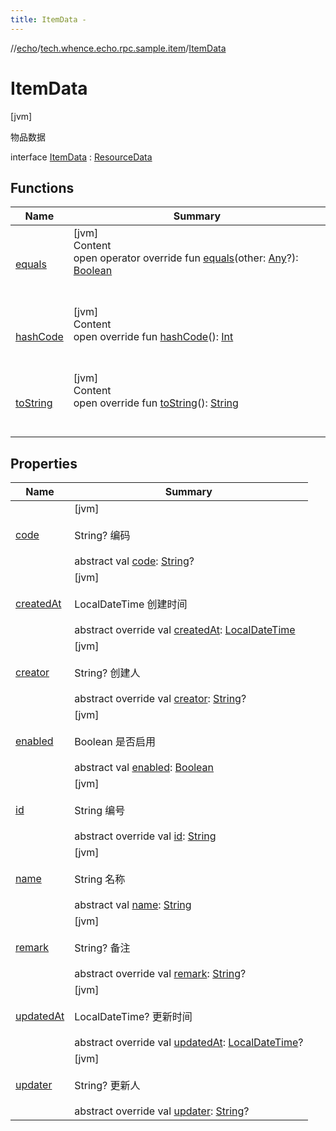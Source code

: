 ```yaml
---
title: ItemData -
---
```

//[echo](../../index.md)/[tech.whence.echo.rpc.sample.item](../index.md)/[ItemData](index.md)



# ItemData  
 [jvm] 

物品数据

interface [ItemData](index.md) : [ResourceData](../../tech.whence.echo.rpc.sample.resource/-resource-data/index.md)   


## Functions  
  
|  Name|  Summary| 
|---|---|
| [equals](../../tech.whence.echo.webclient.response.exception/-response-unrecognized-exception/index.md#kotlin/Any/equals/#kotlin.Any?/PointingToDeclaration/)| [jvm]  <br>Content  <br>open operator override fun [equals](../../tech.whence.echo.webclient.response.exception/-response-unrecognized-exception/index.md#kotlin/Any/equals/#kotlin.Any?/PointingToDeclaration/)(other: [Any](https://kotlinlang.org/api/latest/jvm/stdlib/kotlin/-any/index.html)?): [Boolean](https://kotlinlang.org/api/latest/jvm/stdlib/kotlin/-boolean/index.html)  <br><br><br>
| [hashCode](../../tech.whence.echo.webclient.response.exception/-response-unrecognized-exception/index.md#kotlin/Any/hashCode/#/PointingToDeclaration/)| [jvm]  <br>Content  <br>open override fun [hashCode](../../tech.whence.echo.webclient.response.exception/-response-unrecognized-exception/index.md#kotlin/Any/hashCode/#/PointingToDeclaration/)(): [Int](https://kotlinlang.org/api/latest/jvm/stdlib/kotlin/-int/index.html)  <br><br><br>
| [toString](../../tech.whence.echo.webclient.response.exception/-response-unrecognized-exception/index.md#kotlin/Any/toString/#/PointingToDeclaration/)| [jvm]  <br>Content  <br>open override fun [toString](../../tech.whence.echo.webclient.response.exception/-response-unrecognized-exception/index.md#kotlin/Any/toString/#/PointingToDeclaration/)(): [String](https://kotlinlang.org/api/latest/jvm/stdlib/kotlin/-string/index.html)  <br><br><br>


## Properties  
  
|  Name|  Summary| 
|---|---|
| [code](index.md#tech.whence.echo.rpc.sample.item/ItemData/code/#/PointingToDeclaration/)|  [jvm] <br><br>String? 编码<br><br>abstract val [code](index.md#tech.whence.echo.rpc.sample.item/ItemData/code/#/PointingToDeclaration/): [String](https://kotlinlang.org/api/latest/jvm/stdlib/kotlin/-string/index.html)?   <br>
| [createdAt](index.md#tech.whence.echo.rpc.sample.item/ItemData/createdAt/#/PointingToDeclaration/)|  [jvm] <br><br>LocalDateTime 创建时间<br><br>abstract override val [createdAt](index.md#tech.whence.echo.rpc.sample.item/ItemData/createdAt/#/PointingToDeclaration/): [LocalDateTime](https://docs.oracle.com/javase/8/docs/api/java/time/LocalDateTime.html)   <br>
| [creator](index.md#tech.whence.echo.rpc.sample.item/ItemData/creator/#/PointingToDeclaration/)|  [jvm] <br><br>String? 创建人<br><br>abstract override val [creator](index.md#tech.whence.echo.rpc.sample.item/ItemData/creator/#/PointingToDeclaration/): [String](https://kotlinlang.org/api/latest/jvm/stdlib/kotlin/-string/index.html)?   <br>
| [enabled](index.md#tech.whence.echo.rpc.sample.item/ItemData/enabled/#/PointingToDeclaration/)|  [jvm] <br><br>Boolean 是否启用<br><br>abstract val [enabled](index.md#tech.whence.echo.rpc.sample.item/ItemData/enabled/#/PointingToDeclaration/): [Boolean](https://kotlinlang.org/api/latest/jvm/stdlib/kotlin/-boolean/index.html)   <br>
| [id](index.md#tech.whence.echo.rpc.sample.item/ItemData/id/#/PointingToDeclaration/)|  [jvm] <br><br>String 编号<br><br>abstract override val [id](index.md#tech.whence.echo.rpc.sample.item/ItemData/id/#/PointingToDeclaration/): [String](https://kotlinlang.org/api/latest/jvm/stdlib/kotlin/-string/index.html)   <br>
| [name](index.md#tech.whence.echo.rpc.sample.item/ItemData/name/#/PointingToDeclaration/)|  [jvm] <br><br>String 名称<br><br>abstract val [name](index.md#tech.whence.echo.rpc.sample.item/ItemData/name/#/PointingToDeclaration/): [String](https://kotlinlang.org/api/latest/jvm/stdlib/kotlin/-string/index.html)   <br>
| [remark](index.md#tech.whence.echo.rpc.sample.item/ItemData/remark/#/PointingToDeclaration/)|  [jvm] <br><br>String? 备注<br><br>abstract override val [remark](index.md#tech.whence.echo.rpc.sample.item/ItemData/remark/#/PointingToDeclaration/): [String](https://kotlinlang.org/api/latest/jvm/stdlib/kotlin/-string/index.html)?   <br>
| [updatedAt](index.md#tech.whence.echo.rpc.sample.item/ItemData/updatedAt/#/PointingToDeclaration/)|  [jvm] <br><br>LocalDateTime? 更新时间<br><br>abstract override val [updatedAt](index.md#tech.whence.echo.rpc.sample.item/ItemData/updatedAt/#/PointingToDeclaration/): [LocalDateTime](https://docs.oracle.com/javase/8/docs/api/java/time/LocalDateTime.html)?   <br>
| [updater](index.md#tech.whence.echo.rpc.sample.item/ItemData/updater/#/PointingToDeclaration/)|  [jvm] <br><br>String? 更新人<br><br>abstract override val [updater](index.md#tech.whence.echo.rpc.sample.item/ItemData/updater/#/PointingToDeclaration/): [String](https://kotlinlang.org/api/latest/jvm/stdlib/kotlin/-string/index.html)?   <br>

